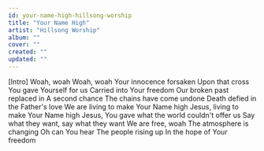 ```yaml
---
id: your-name-high-hillsong-worship
title: "Your Name High"
artist: "Hillsong Worship"
album: ""
cover: ""
created: ""
updated: ""
---
```


[Intro]
Woah, woah
Woah, woah
Your innocence forsaken
Upon that cross
You gave Yourself for us
Carried into Your freedom
Our broken past replaced in
A second chance
The chains have come undone
Death defied in the Father's love
We are living to make Your Name high
Jesus, living to make Your Name high
Jesus, You gave what the world couldn't offer us
Say what they want, say what they want
We are free, woah
The atmosphere is changing
Oh can You hear
The people rising up
In the hope of Your freedom